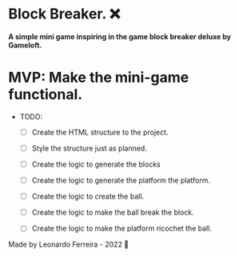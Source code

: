 # Block Breaker. ❌

**A simple mini game inspiring in the game block breaker deluxe by Gameloft.**

# **MVP: Make the mini-game functional.**

- TODO:
    - [ ]  Create the HTML structure to the project.
    - [ ]  Style the structure just as planned.
    - [ ]  Create the logic to generate the blocks
    - [ ]  Create the logic to generate the platform the platform.
    - [ ]  Create the logic to create the ball.
    - [ ]  Create the logic to make the ball break the block.
    - [ ]  Create the logic to make the platform ricochet the ball.
    

Made by Leonardo Ferreira - 2022 💜